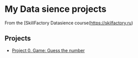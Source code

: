 # My Data sience projects

From the [SkillFactory Datasience course(https://skilfactory.ru)

## Projects

* [Project 0. Game: Guess the number](https://github.com/smoke0leg/study/tree/main/Project0)